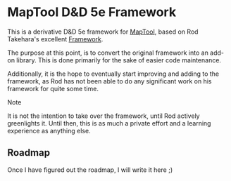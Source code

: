 # MapTool D&D 5e Framework
This is a derivative D&D 5e framework for [MapTool][MapTool], based on Rod 
Takehara's excellent [Framework][5eFramework].

The purpose at this point, is to convert the original framework into an add-on
library. This is done primarily for the sake of easier code maintenance.

Additionally, it is the hope to eventually start improving and adding to the
framework, as Rod has not been able to do any significant work on his framework
for quite some time. 

> [!NOTE]
> It is not the intention to take over the framework, until Rod actively 
> greenlights it. Until then, this is as much a private effort and a learning
> experience as anything else. 

## Roadmap
Once I have figured out the roadmap, I will write it here ;)


[VSCode]: https://code.visualstudio.com/
[MTCode]: https://github.com/Tdue21/mtscript-vscode
[issues]: https://github.com/Tdue21/MapTool-AddOn-Template/issues
[MapTool]: https://rptools.net
[GitHubDocs]: https://docs.github.com/en
[CreateAddOn]: https://wiki.rptools.info/index.php/Creation_of_add-on_libraries
[5eFramework]: https://github.com/rtakehara/5e-Framework